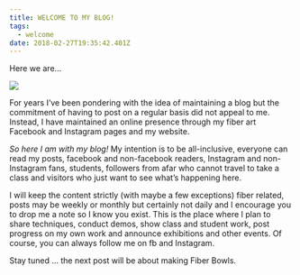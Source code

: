 ```yaml
---
title: WELCOME TO MY BLOG!
tags:
  - welcome
date: 2018-02-27T19:35:42.401Z
---
```

Here we are...

<img class="img-responsive" src="/images/uploads/1-blog-picture.jpg">

For years I’ve been pondering with the idea of maintaining a blog but the commitment of having to post on a regular basis did not appeal to me.  Instead, I have maintained an online presence through my fiber art Facebook and Instagram pages and my website.

_So here I am with my blog!_  My intention is to be all-inclusive, everyone can read my posts, facebook and non-facebook readers, Instagram and non-Instagram fans, students, followers from afar who cannot travel to take a class and visitors who just want to see what’s happening here.  

I will keep the content strictly (with maybe a few exceptions) fiber related, posts may be weekly or monthly but certainly not daily and I encourage you to drop me a note so I know you exist.  This is the place where I plan to share techniques, conduct demos, show class and student work, post progress on my own work and announce exhibitions and other events.  Of course, you can always follow me on fb and Instagram.

Stay tuned … the next post will be about making Fiber Bowls.
